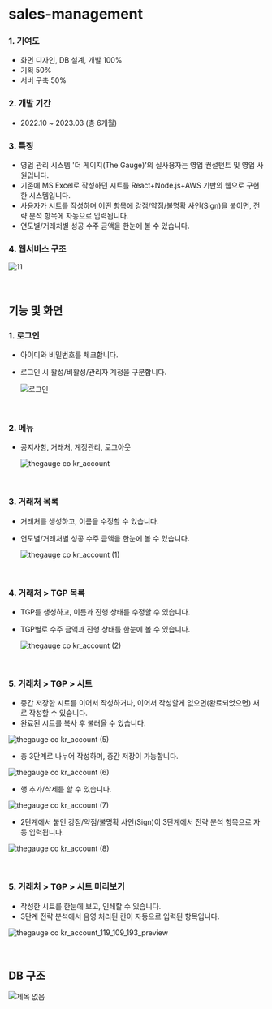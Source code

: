 # sales-management

### 1. 기여도
- 화면 디자인, DB 설계, 개발 100%
- 기획 50%
- 서버 구축 50%

### 2. 개발 기간
- 2022.10 ~ 2023.03 (총 6개월)

### 3. 특징
- 영업 관리 시스템 '더 게이지(The Gauge)'의 실사용자는 영업 컨설턴트 및 영업 사원입니다.
- 기존에 MS Excel로 작성하던 시트를 React+Node.js+AWS 기반의 웹으로 구현한 시스템입니다.
- 사용자가 시트를 작성하며 어떤 항목에 강점/약점/불명확 사인(Sign)을 붙이면, 전략 분석 항목에 자동으로 입력됩니다.
- 연도별/거래처별 성공 수주 금액을 한눈에 볼 수 있습니다.

### 4. 웹서비스 구조

![11](https://user-images.githubusercontent.com/14077108/227976514-ced8ab15-f169-43fd-85d0-ceda15fe45c7.png)

<br>

## 기능 및 화면

### 1. 로그인
- 아이디와 비밀번호를 체크합니다.
- 로그인 시 활성/비활성/관리자 계정을 구분합니다.

  ![로그인](https://user-images.githubusercontent.com/14077108/227864499-1dd47244-a138-4307-b51e-7fcdd0189807.png)

<br>

### 2. 메뉴
- 공지사항, 거래처, 계정관리, 로그아웃

  ![thegauge co kr_account](https://user-images.githubusercontent.com/14077108/227885388-23d7d25d-6cb6-46e3-827e-1f0111c6c771.png)

<br>

### 3. 거래처 목록
- 거래처를 생성하고, 이름을 수정할 수 있습니다.
- 연도별/거래처별 성공 수주 금액을 한눈에 볼 수 있습니다.

  ![thegauge co kr_account (1)](https://user-images.githubusercontent.com/14077108/227886204-c7c92257-cef2-44a8-91f6-375d76896a36.png)

<br>

### 4. 거래처 > TGP 목록
- TGP를 생성하고, 이름과 진행 상태를 수정할 수 있습니다.
- TGP별로 수주 금액과 진행 상태를 한눈에 볼 수 있습니다.

  ![thegauge co kr_account (2)](https://user-images.githubusercontent.com/14077108/227887164-54100d46-19fb-4de4-ae6b-5f2aa6aee935.png)

<br>

### 5. 거래처 > TGP > 시트
- 중간 저장한 시트를 이어서 작성하거나, 이어서 작성할게 없으면(완료되었으면) 새로 작성할 수 있습니다.
- 완료된 시트를 복사 후 불러올 수 있습니다.

![thegauge co kr_account (5)](https://user-images.githubusercontent.com/14077108/227889655-dc89223c-3136-4288-a200-8c7290f23393.png)

- 총 3단계로 나누어 작성하며, 중간 저장이 가능합니다.

![thegauge co kr_account (6)](https://user-images.githubusercontent.com/14077108/227889709-7aeb9ee0-ffe4-4223-a9ce-5f16a5d122c4.png)

- 행 추가/삭제를 할 수 있습니다.

![thegauge co kr_account (7)](https://user-images.githubusercontent.com/14077108/227889746-acad8d5a-0e78-4276-9764-820059290cef.png)

- 2단계에서 붙인 강점/약점/불명확 사인(Sign)이 3단계에서 전략 분석 항목으로 자동 입력됩니다.

![thegauge co kr_account (8)](https://user-images.githubusercontent.com/14077108/227889768-bd458e6e-c7aa-4ed7-ba28-07977c8cbb1c.png)

<br>

### 5. 거래처 > TGP > 시트 미리보기
- 작성한 시트를 한눈에 보고, 인쇄할 수 있습니다.
- 3단계 전략 분석에서 음영 처리된 칸이 자동으로 입력된 항목입니다. 

![thegauge co kr_account_119_109_193_preview](https://user-images.githubusercontent.com/14077108/227889865-d76324d7-e417-4cca-a24c-4868a82f4441.png)

<br>

## DB 구조

![제목 없음](https://user-images.githubusercontent.com/14077108/227973013-a5ada6dc-8b57-414e-a07f-b9563040c3b4.png)
